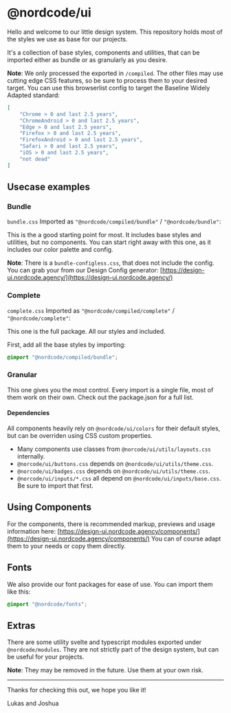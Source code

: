 # @nordcode/ui

Hello and welcome to our little design system.
This repository holds most of the styles we use as base for our projects.

It's a collection of base styles, components and utilities, that can be imported either as bundle or as granularly as you desire.

**Note**: We only processed the exported in `/compiled`. The other files may use cutting edge CSS features, so be sure to process them to your desired target.
You can use this browserlist config to target the Baseline Widely Adapted standard:

```json
[
    "Chrome > 0 and last 2.5 years",
    "ChromeAndroid > 0 and last 2.5 years",
    "Edge > 0 and last 2.5 years",
    "Firefox > 0 and last 2.5 years",
    "FirefoxAndroid > 0 and last 2.5 years",
    "Safari > 0 and last 2.5 years",
    "iOS > 0 and last 2.5 years",
    "not dead"
]
```

## Usecase examples

### Bundle

`bundle.css`
Imported as `"@nordcode/compiled/bundle"` / `"@nordcode/bundle"`:

This is the a good starting point for most. It includes base styles and utilities, but no components.
You can start right away with this one, as it includes our color palette and config.

**Note**: There is a `bundle-configless.css`, that does not include the config.
You can grab your from our Design Config generator: [https://design-ui.nordcode.agency/](https://design-ui.nordcode.agency/)

### Complete

`complete.css`
Imported as `"@nordcode/compiled/complete"` / `"@nordcode/complete"`:

This one is the full package. All our styles and included.

First, add all the base styles by importing:

```css
@import "@nordcode/compiled/bundle";
```

### Granular

This one gives you the most control. Every import is a single file, most of them work on their own.
Check out the package.json for a full list.

#### Dependencies

All components heavily rely on `@nordcode/ui/colors` for their default styles, but can be overriden using CSS custom properties.

- Many components use classes from `@norcode/ui/utils/layouts.css` internally.
- `@norcode/ui/buttons.css` depends on `@nordcode/ui/utils/theme.css`.
- `@norcode/ui/badges.css` depends on `@nordcode/ui/utils/theme.css`.
- `@norcode/ui/inputs/*.css` all depend on `@nordcode/ui/inputs/base.css`. Be sure to import that first.

## Using Components

For the components, there is recommended markup, previews and usage information here: [https://design-ui.nordcode.agency/components/](https://design-ui.nordcode.agency/components/)
You can of course adapt them to your needs or copy them directly.

## Fonts

We also provide our font packages for ease of use. You can import them like this:

```css
@import "@nordcode/fonts";
```

## Extras

There are some utility svelte and typescript modules exported under `@nordcode/modules`.
They are not strictly part of the design system, but can be useful for your projects.

**Note**: They may be removed in the future. Use them at your own risk.

---

Thanks for checking this out, we hope you like it!

Lukas and Joshua
